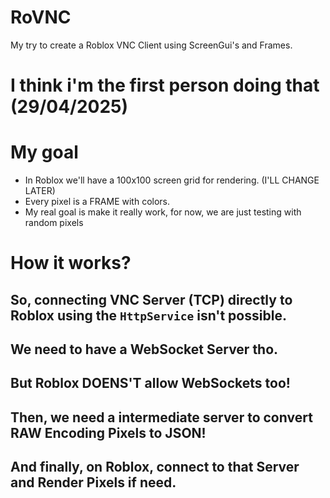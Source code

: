 # RoVNC
My try to create a Roblox VNC Client using ScreenGui's and Frames.

# I think i'm the first person doing that (29/04/2025)

# My goal
- In Roblox we'll have a 100x100 screen grid for rendering. (I'LL CHANGE LATER)
- Every pixel is a FRAME with colors.
- My real goal is make it really work, for now, we are just testing with random pixels

# How it works?
## So, connecting VNC Server (TCP) directly to Roblox using the `HttpService` isn't possible.
## We need to have a WebSocket Server tho.
## But Roblox DOENS'T allow WebSockets too!
## Then, we need a intermediate server to convert RAW Encoding Pixels to JSON!
## And finally, on Roblox, connect to that Server and Render Pixels if need.

